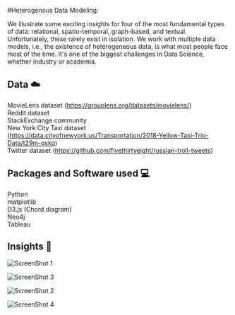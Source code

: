 #Heterogenous Data Modeling:

We illustrate some exciting insights for four of the most fundamental types of data: relational, spatio-temporal, graph-based, and textual. Unfortunately, these rarely exist in isolation. We work with multiple data models, i.e., the existence of heterogeneous data, is what most people face most of the time. It's one of the biggest challenges in Data Science, whether industry or academia.


## Data :cloud:
MovieLens dataset (https://grouplens.org/datasets/movielens/)<br>
Reddit dataset <br>
StackExchange community <br>
New York City Taxi dataset (https://data.cityofnewyork.us/Transportation/2018-Yellow-Taxi-Trip-Data/t29m-gskq) <br>
Twitter dataset (https://github.com/fivethirtyeight/russian-troll-tweets)


## Packages and Software used :computer:
Python <br>
matplotlib <br>
D3.js (Chord diagram) <br>
Neo4j <br>
Tableau <br>

## Insights :pencil:

![ScreenShot 1](Readme_img/chord_diagram.png)

![ScreenShot 3](Readme_img/Feature_3_nodes_and_edges_in_neo4j_.png)

![ScreenShot 2](Readme_img/Influential_subreddits.png)

![ScreenShot 4](Readme_img/Heat_map_showing_similarity_measure_among_users.png)
